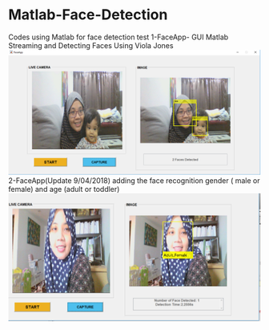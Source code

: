 # Matlab-Face-Detection
Codes using Matlab for face detection
test
1-FaceApp- GUI Matlab Streaming and Detecting Faces Using Viola Jones
![alt text](https://github.com/sitisofiah/Matlab-Face-Detection/blob/master/FaceApp_VJ.png)
2-FaceApp(Update 9/04/2018) adding the face recognition gender ( male or female) and age (adult or toddler)
![alt text](https://github.com/sitisofiah/Matlab-Face-Detection/blob/master/pic1faceapp.png)
